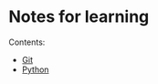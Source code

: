 # Notes for learning

Contents:
- [Git](https://github.com/thesayfulla/notes/blob/main/git.md)
- [Python](https://github.com/thesayfulla/notes/blob/main/python.md)
